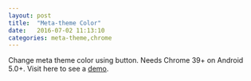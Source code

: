 ```yaml
---
layout: post
title:  "Meta-theme Color"
date:   2016-07-02 11:13:10
categories: meta-theme,chrome
---
```

Change meta theme color using button. Needs Chrome 39+ on Android 5.0+. Visit here to see a [demo](https://nikhilnayak98.github.io/meta-theme-colorchange/).
